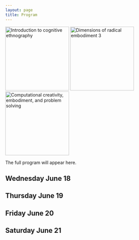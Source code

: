 ```yaml
---
layout: page
title: Program
---
```


<div class="text-center">
  <a href="ice.md"><img src="{{ 'assets/img/cognitive_ethnography_poster.png' | relative_url }}" alt="Introduction to cognitive ethnography" width="200"/></a>
  <img src="{{ 'assets/img/dre3_poster.png' | relative_url }}" alt="Dimensions of radical embodiment 3" width="200" />
  <img src="{{ 'assets/img/problem_solving_poster.png' | relative_url }}" alt="Computational creativity, embodiment, and problem solving" width="200" />
</div>


The full program will appear here.

## Wednesday June 18

## Thursday June 19

## Friday June 20

## Saturday June 21

